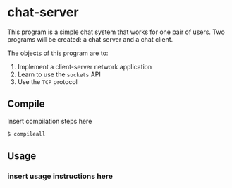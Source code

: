 # chat-server

This program is a simple chat system that works for one pair of users. Two programs will be created: a chat server and a chat client.

The objects of this program are to:

1. Implement a client-server network application
2. Learn to use the `sockets` API
3. Use the `TCP` protocol

## Compile

Insert compilation steps here

```bash
$ compileall
```

## Usage

### insert usage instructions here
